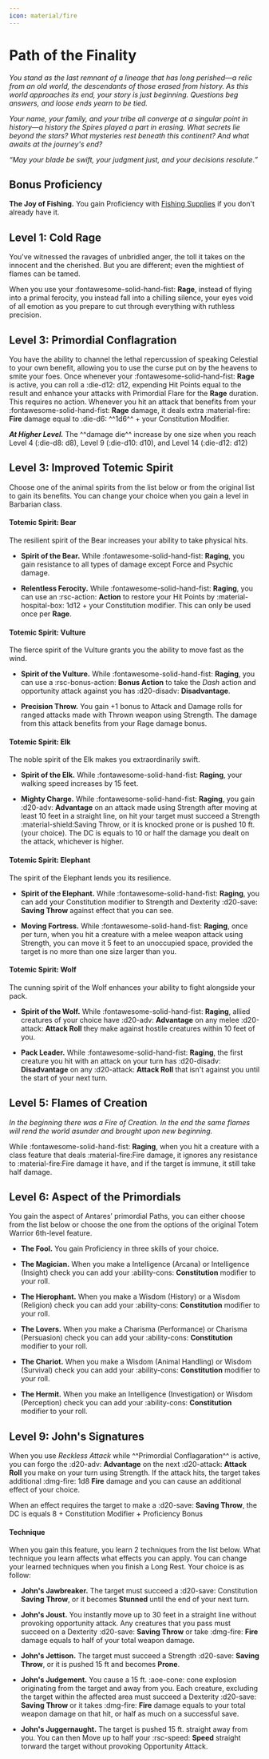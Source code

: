 ```yaml
---
icon: material/fire
---
```


# Path of the Finality

*You stand as the last remnant of a lineage that has long  perished—a relic from an old world, the descendants of those erased from history. As this world approaches its end, your story is just beginning. Questions beg answers, and loose ends yearn to be tied.* 

*Your name, your family, and your tribe all converge at a singular point in history—a history the Spires played a part in erasing. What secrets lie beyond the stars? What mysteries rest beneath this continent? And what awaits at the journey's end?*

<p style="text-align: center;">

<i> “May your blade be swift, your judgment just, and your decisions resolute.” </i>

</p>

## Bonus Proficiency

**The Joy of Fishing.** You gain Proficiency with [Fishing Supplies](../../equipment/tools/artisan-tools.md#fishing-supplies) if you don't already have it.

## Level 1: Cold Rage

You've witnessed the ravages of unbridled anger, the toll it takes on the innocent and the cherished. But you are different; even the mightiest of flames can be tamed.

When you use your :fontawesome-solid-hand-fist: **Rage**, instead of flying into a primal ferocity, you instead fall into a chilling silence, your eyes void of all emotion as you prepare to cut through everything with ruthless precision.

## Level 3: Primordial Conflagration 

You have the ability to channel the lethal repercussion of speaking Celestial to your own benefit, allowing you to use the curse put on by the heavens to smite your foes. Once whenever your :fontawesome-solid-hand-fist: **Rage** is active, you can roll a :die-d12: d12, expending Hit Points equal to the result and enhance your attacks with Primordial Flare for the **Rage** duration. This requires no action. Whenever you hit an attack that benefits from your :fontawesome-solid-hand-fist: **Rage** damage, it deals extra :material-fire: **Fire** damage equal to :die-d6: ^^1d6^^ + your Constitution Modifier.

***At Higher Level.*** The ^^damage die^^ increase by one size when you reach Level 4 (:die-d8: d8), Level 9 (:die-d10: d10), and Level 14 (:die-d12: d12)

## Level 3: Improved Totemic Spirit

Choose one of the animal spirits from the list below or from the original list to gain its benefits. You can change your choice when you gain a level in Barbarian class.

#### Totemic Spirit: Bear
    
The resilient spirit of the Bear increases your ability to take physical hits.

- **Spirit of the Bear.** While :fontawesome-solid-hand-fist: **Raging**, you gain resistance to all types of damage except Force and Psychic damage.

- **Relentless Ferocity.** While :fontawesome-solid-hand-fist: **Raging**, you can use an :rsc-action: **Action** to  restore your Hit Points by :material-hospital-box: 1d12 + your Constitution modifier. This can only be used once per **Rage**.

#### Totemic Spirit: Vulture
    
The fierce spirit of the Vulture grants you the ability to move fast as the wind. 

- **Spirit of the Vulture.** While :fontawesome-solid-hand-fist: **Raging**, you can use a :rsc-bonus-action: **Bonus Action** to take the *Dash* action and opportunity attack against you has :d20-disadv: **Disadvantage**.

- **Precision Throw.** You gain +1 bonus to Attack and Damage rolls for ranged attacks made with Thrown weapon using Strength. The damage from this attack benefits from your Rage damage bonus.

#### Totemic Spirit: Elk

The noble spirit of the Elk makes you extraordinarily swift. 

- **Spirit of the Elk.** While :fontawesome-solid-hand-fist: **Raging**, your walking speed increases by 15 feet.

- **Mighty Charge.** While :fontawesome-solid-hand-fist: **Raging**, you gain :d20-adv: **Advantage** on an attack made using Strength after moving at least 10 feet in a straight line, on hit your target must succeed a Strength :material-shield:Saving Throw, or it is knocked prone or is pushed 10 ft. (your choice). The DC is equals to 10 or half the damage you dealt on the attack, whichever is higher.

#### Totemic Spirit: Elephant

The spirit of the Elephant lends you its resilience. 

- **Spirit of the Elephant.** While :fontawesome-solid-hand-fist: **Raging**, you can add your Constitution modifier to Strength and Dexterity :d20-save: **Saving Throw** against effect that you can see.

- **Moving Fortress.** While :fontawesome-solid-hand-fist: **Raging**, once per turn, when you hit a creature with a melee weapon attack using Strength, you can move it 5 feet to an unoccupied space, provided the target is no more than one size larger than you.

#### Totemic Spirit: Wolf
    
The cunning spirit of the Wolf enhances your ability to fight alongside your pack. 

- **Spirit of the Wolf.** While :fontawesome-solid-hand-fist: **Raging**, allied creatures of your choice have :d20-adv: **Advantage** on any melee :d20-attack: **Attack Roll** they make against hostile creatures within 10 feet of you.

- **Pack Leader.** While :fontawesome-solid-hand-fist: **Raging**, the first creature you hit with an attack on your turn has :d20-disadv: **Disadvantage** on any :d20-attack: **Attack Roll** that isn't against you until the start of your next turn.

## Level 5: Flames of Creation 

*In the beginning there was a Fire of Creation. In the end the same flames will rend the world asunder and brought upon new beginning.*

While :fontawesome-solid-hand-fist: **Raging**, when you hit a creature with a class feature that deals :material-fire:Fire damage, it ignores any resistance to :material-fire:Fire damage it have, and if the target is immune, it still take half damage.

## Level 6: Aspect of the Primordials

You gain the aspect of Antares’ primordial Paths, you can either choose from the list below or choose the one from the options of the original Totem Warrior 6th-level feature.

- **The Fool.** You gain Proficiency in three skills of your choice.

- **The Magician.** When you make a Intelligence (Arcana) or Intelligence (Insight) check you can add your :ability-cons: **Constitution** modifier to your roll.

- **The Hierophant.** When you make a Wisdom (History) or a Wisdom (Religion) check you can add your :ability-cons: **Constitution**  modifier to your roll.

- **The Lovers.** When you make a Charisma (Performance) or Charisma (Persuasion) check you can add your :ability-cons: **Constitution**  modifier to your roll.

- **The Chariot.** When you make a Wisdom (Animal Handling) or Wisdom (Survival) check you can add your :ability-cons: **Constitution**  modifier to your roll.

- **The Hermit.** When you make an Intelligence (Investigation) or Wisdom (Perception) check you can add your :ability-cons: **Constitution**  modifier to your roll.

## Level 9: John's Signatures

When you use *Reckless Attack* while ^^Primordial Conflagaration^^ is active, you can forgo the :d20-adv: **Advantage** on the next :d20-attack: **Attack Roll** you make on your turn using Strength. If the attack hits, the target takes additional :dmg-fire: 1d8 **Fire** damage and you can cause an additional effect of your choice. 

When an effect requires the target to make a :d20-save: **Saving Throw**, the DC is equals 8 + Constitution Modifier + Proficiency Bonus

#### Technique

When you gain this feature, you learn 2 techniques from the list below. What technique you learn affects what effects you can apply. You can change your learned techniques when you finish a Long Rest. Your choice is as follow:

- **John's Jawbreaker.** The target must succeed a :d20-save: Constitution **Saving Throw**, or it becomes **Stunned** until the end of your next turn.

- **John's Joust.** You instantly move up to 30 feet in a straight line without provoking opportunity attack. Any creatures that you pass must succeed on a Dexterity :d20-save: **Saving Throw** or take :dmg-fire: **Fire** damage equals to half of your total weapon damage.

- **John's Jettison.** The target must succeed a Strength :d20-save: **Saving Throw**, or it is pushed 15 ft and becomes **Prone**.

- **John's Judgement.** You cause a 15 ft. :aoe-cone: cone explosion originating from the target and away from you. Each creature, excluding the target within the affected area must succeed a Dexterity :d20-save: **Saving Throw** or it takes :dmg-fire: **Fire** damage equals to your total weapon damage on that hit, or half as much on a successful save.

- **John's Juggernaught.** The target is pushed 15 ft. straight away from you. You can then Move up to half your :rsc-speed: **Speed** straight torward the target without provoking Opportunity Attack.